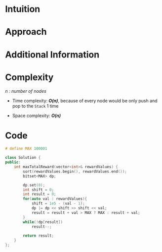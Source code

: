 
# Intuition

# Approach

# Additional Information


# Complexity
*n : number of nodes*
- Time complexity: ***O(n)***, because of every node would be only push and pop to the `Stack` 1 time
<!-- Add your time complexity here, e.g. $$O(n)$$ -->

- Space complexity: ***O(n)***
<!-- Add your space complexity here, e.g. $$O(n)$$ -->

# Code
```cpp
# define MAX 100001

class Solution {
public:
    int maxTotalReward(vector<int>& rewardValues) {
        sort(rewardValues.begin(), rewardValues.end());
        bitset<MAX> dp; 

        dp.set(0);
        int shift = 0;
        int result = 0;
        for(auto val : rewardValues){
            shift = 1e5 - (val - 1);
            dp |= dp << shift >> shift << val;
            result = result + val > MAX ? MAX : result + val;
        }
        while(!dp[result])
            result--;
            
        return result;
    }
};
```

